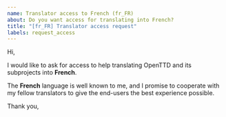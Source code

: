 ```yaml
---
name: Translator access to French (fr_FR)
about: Do you want access for translating into French?
title: "[fr_FR] Translator access request"
labels: request_access
---
```


<!-- translator: fr_FR -->
<!-- Please do not edit the header of this template. -->

Hi,

I would like to ask for access to help translating OpenTTD and its subprojects into **French**.

The **French** language is well known to me, and I promise to cooperate with my fellow translators to give the end-users the best experience possible.

<!-- Please do not edit the above message. Do feel free to add a personal note after this line. -->

Thank you,
